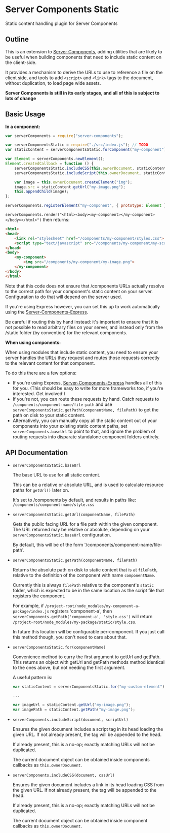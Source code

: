 # Server Components Static
Static content handling plugin for Server Components

## Outline

This is an extension to [Server Components](http://pimterry.github.io/server-components), adding
utilities that are likely to be useful when building components that need to include static content
on the client-side.

It provides a mechanism to derive the URLs to use to reference a file on the client side, and tools
to add `<script>` and `<link>` tags to the document, without duplication, to load page wide assets.

**Server Components is still in its early stages, and all of this is subject to lots of change**

## Basic Usage

**In a component:**

```javascript
var serverComponents = require("server-components");

var serverComponentsStatic = require("./src/index.js"); // TODO
var staticContent = serverComponentsStatic.forComponent("my-component");

var Element = serverComponents.newElement();
Element.createdCallback = function () {
    serverComponentsStatic.includeCSS(this.ownerDocument, staticContent.getUrl("styles.css"));
    serverComponentsStatic.includeScript(this.ownerDocument, staticContent.getUrl("my-script.js"));

    var image = this.ownerDocument.createElement("img");
    image.src = staticContent.getUrl("my-image.png");
    this.appendChild(image);
};

serverComponents.registerElement("my-component", { prototype: Element });
```

`serverComponents.render("<html><body><my-component></my-component></body></html>")` then returns:

```html
<html>
<head>
    <link rel="stylesheet" href="/components/my-component/styles.css">
    <script type="text/javascript" src="/components/my-component/my-script.js"></script>
</head>
<body>
    <my-component>
        <img src="/components/my-component/my-image.png">
    </my-component>
</body>
</html>
```

Note that this code does not ensure that /components URLs actually resolve to the correct path
for your component's static content on your server. Configuration to do that will depend on the
server used.

If you're using Express however, you can set this up to work automatically using the [Server-Components-Express](https://github.com/pimterry/server-components-express).

Be careful if routing this by hand instead: it's important to ensure that it is not possible to read
arbitrary files on your server, and instead only from the /static folder (by convention) for the
relevant components.

**When using components:**

When using modules that include static content, you need to ensure your server handles the URLs they
request and routes those requests correctly to the relevant content for that component.

To do this there are a few options:

* If you're using Express, [Server-Components-Express](https://github.com/pimterry/server-components-express)
handles all of this for you. (This should be easy to write for more frameworks too, if you're interested. Get involved!)
* If you're not, you can route these requests by hand. Catch requests to `/components/component-name/file-path`
and use `serverComponentsStatic.getPath(componentName, filePath)` to get the path on disk to your
static content.
* Alternatively, you can manually copy all the static content out of your components into your existing
static content paths, set `serverComponents.baseUrl` to point to that, and ignore the problem of routing
requests into disparate standalone component folders entirely.

## API Documentation

* `serverComponentsStatic.baseUrl`

  The base URL to use for all static content.

  This can be a relative or absolute URL, and is used to calculate
  resource paths for `getUrl()` later on.

  It's set to /components by default, and results in paths like:
  `/components/component-name/style.css`

* `serverComponentsStatic.getUrl(componentName, filePath)`

  Gets the public facing URL for a file path within the given component. The URL returned may be
  relative or absolute, depending on your `serverComponentsStatic.baseUrl` configuration.

  By default, this will be of the form '/components/component-name/file-path'.

* `serverComponentsStatic.getPath(componentName, filePath)`

  Returns the absolute path on disk to static content that is at `filePath`, relative to the
  definition of the component with name `componentName`.

  Currently this is always `filePath` relative to the component's `static` folder, which is expected
  to be in the same location as the script file that registers the component.

  For example, if `/project-root/node_modules/my-component-a-package/index.js` registers
  'component-a', then `serverComponents.getPath('component-a', 'style.css')` will return
  `/project-root/node_modules/my-package/static/style.css`.

  In future this location will be configurable per-component. If you just call this method though,
  you don't need to care about that.

* `serverComponentsStatic.for(componentName)`

  Convenience method to curry the first argument to getUrl and getPath. This returns an object with
  getUrl and getPath methods method identical to the ones above, but not needing the first argument.

  A useful pattern is:

  ```javascript
  var staticContent = serverComponentsStatic.for("my-custom-element");

  ...

  var imageUrl = staticContent.getUrl("my-image.png");
  var imagePath = staticContent.getPath("my-image.png");
  ```

* `serverComponents.includeScript(document, scriptUrl)`

  Ensures the given document includes a script tag in its head loading the
  given URL. If not already present, the tag will be appended to the head.

  If already present, this is a no-op; exactly matching URLs will not be
  duplicated.

  The current document object can be obtained inside components callbacks as `this.ownerDocument`.

* `serverComponents.includeCSS(document, cssUrl)`

  Ensures the given document includes a link in its head loading CSS from
  the given URL. If not already present, the tag will be appended to the head.

  If already present, this is a no-op; exactly matching URLs will not be
  duplicated.

  The current document object can be obtained inside component callbacks as `this.ownerDocument`.  
